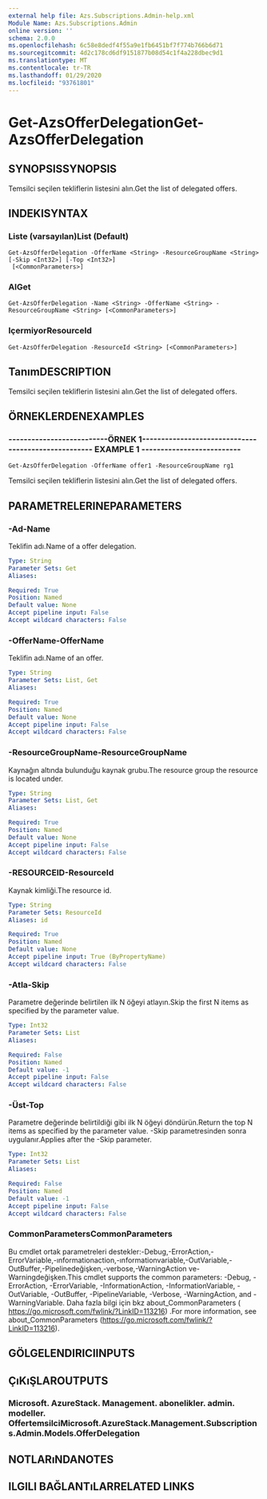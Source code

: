 ```yaml
---
external help file: Azs.Subscriptions.Admin-help.xml
Module Name: Azs.Subscriptions.Admin
online version: ''
schema: 2.0.0
ms.openlocfilehash: 6c58e8dedf4f55a9e1fb6451bf7f774b766b6d71
ms.sourcegitcommit: 4d2c178cd6df9151877b08d54c1f4a228dbec9d1
ms.translationtype: MT
ms.contentlocale: tr-TR
ms.lasthandoff: 01/29/2020
ms.locfileid: "93761801"
---
```

# <span data-ttu-id="24a5b-101">Get-AzsOfferDelegation</span><span class="sxs-lookup"><span data-stu-id="24a5b-101">Get-AzsOfferDelegation</span></span>

## <span data-ttu-id="24a5b-102">SYNOPSIS</span><span class="sxs-lookup"><span data-stu-id="24a5b-102">SYNOPSIS</span></span>
<span data-ttu-id="24a5b-103">Temsilci seçilen tekliflerin listesini alın.</span><span class="sxs-lookup"><span data-stu-id="24a5b-103">Get the list of delegated offers.</span></span>

## <span data-ttu-id="24a5b-104">INDEKI</span><span class="sxs-lookup"><span data-stu-id="24a5b-104">SYNTAX</span></span>

### <span data-ttu-id="24a5b-105">Liste (varsayılan)</span><span class="sxs-lookup"><span data-stu-id="24a5b-105">List (Default)</span></span>
```
Get-AzsOfferDelegation -OfferName <String> -ResourceGroupName <String> [-Skip <Int32>] [-Top <Int32>]
 [<CommonParameters>]
```

### <span data-ttu-id="24a5b-106">Al</span><span class="sxs-lookup"><span data-stu-id="24a5b-106">Get</span></span>
```
Get-AzsOfferDelegation -Name <String> -OfferName <String> -ResourceGroupName <String> [<CommonParameters>]
```

### <span data-ttu-id="24a5b-107">Içermiyor</span><span class="sxs-lookup"><span data-stu-id="24a5b-107">ResourceId</span></span>
```
Get-AzsOfferDelegation -ResourceId <String> [<CommonParameters>]
```

## <span data-ttu-id="24a5b-108">Tanım</span><span class="sxs-lookup"><span data-stu-id="24a5b-108">DESCRIPTION</span></span>
<span data-ttu-id="24a5b-109">Temsilci seçilen tekliflerin listesini alın.</span><span class="sxs-lookup"><span data-stu-id="24a5b-109">Get the list of delegated offers.</span></span>

## <span data-ttu-id="24a5b-110">ÖRNEKLERDEN</span><span class="sxs-lookup"><span data-stu-id="24a5b-110">EXAMPLES</span></span>

### <span data-ttu-id="24a5b-111">--------------------------ÖRNEK 1--------------------------</span><span class="sxs-lookup"><span data-stu-id="24a5b-111">-------------------------- EXAMPLE 1 --------------------------</span></span>
```
Get-AzsOfferDelegation -OfferName offer1 -ResourceGroupName rg1
```

<span data-ttu-id="24a5b-112">Temsilci seçilen tekliflerin listesini alın.</span><span class="sxs-lookup"><span data-stu-id="24a5b-112">Get the list of delegated offers.</span></span>

## <span data-ttu-id="24a5b-113">PARAMETRELERINE</span><span class="sxs-lookup"><span data-stu-id="24a5b-113">PARAMETERS</span></span>

### <span data-ttu-id="24a5b-114">-Ad</span><span class="sxs-lookup"><span data-stu-id="24a5b-114">-Name</span></span>
<span data-ttu-id="24a5b-115">Teklifin adı.</span><span class="sxs-lookup"><span data-stu-id="24a5b-115">Name of a offer delegation.</span></span>

```yaml
Type: String
Parameter Sets: Get
Aliases: 

Required: True
Position: Named
Default value: None
Accept pipeline input: False
Accept wildcard characters: False
```

### <span data-ttu-id="24a5b-116">-OfferName</span><span class="sxs-lookup"><span data-stu-id="24a5b-116">-OfferName</span></span>
<span data-ttu-id="24a5b-117">Teklifin adı.</span><span class="sxs-lookup"><span data-stu-id="24a5b-117">Name of an offer.</span></span>

```yaml
Type: String
Parameter Sets: List, Get
Aliases: 

Required: True
Position: Named
Default value: None
Accept pipeline input: False
Accept wildcard characters: False
```

### <span data-ttu-id="24a5b-118">-ResourceGroupName</span><span class="sxs-lookup"><span data-stu-id="24a5b-118">-ResourceGroupName</span></span>
<span data-ttu-id="24a5b-119">Kaynağın altında bulunduğu kaynak grubu.</span><span class="sxs-lookup"><span data-stu-id="24a5b-119">The resource group the resource is located under.</span></span>

```yaml
Type: String
Parameter Sets: List, Get
Aliases: 

Required: True
Position: Named
Default value: None
Accept pipeline input: False
Accept wildcard characters: False
```

### <span data-ttu-id="24a5b-120">-RESOURCEID</span><span class="sxs-lookup"><span data-stu-id="24a5b-120">-ResourceId</span></span>
<span data-ttu-id="24a5b-121">Kaynak kimliği.</span><span class="sxs-lookup"><span data-stu-id="24a5b-121">The resource id.</span></span>

```yaml
Type: String
Parameter Sets: ResourceId
Aliases: id

Required: True
Position: Named
Default value: None
Accept pipeline input: True (ByPropertyName)
Accept wildcard characters: False
```

### <span data-ttu-id="24a5b-122">-Atla</span><span class="sxs-lookup"><span data-stu-id="24a5b-122">-Skip</span></span>
<span data-ttu-id="24a5b-123">Parametre değerinde belirtilen ilk N öğeyi atlayın.</span><span class="sxs-lookup"><span data-stu-id="24a5b-123">Skip the first N items as specified by the parameter value.</span></span>

```yaml
Type: Int32
Parameter Sets: List
Aliases: 

Required: False
Position: Named
Default value: -1
Accept pipeline input: False
Accept wildcard characters: False
```

### <span data-ttu-id="24a5b-124">-Üst</span><span class="sxs-lookup"><span data-stu-id="24a5b-124">-Top</span></span>
<span data-ttu-id="24a5b-125">Parametre değerinde belirtildiği gibi ilk N öğeyi döndürün.</span><span class="sxs-lookup"><span data-stu-id="24a5b-125">Return the top N items as specified by the parameter value.</span></span>
<span data-ttu-id="24a5b-126">-Skip parametresinden sonra uygulanır.</span><span class="sxs-lookup"><span data-stu-id="24a5b-126">Applies after the -Skip parameter.</span></span>

```yaml
Type: Int32
Parameter Sets: List
Aliases: 

Required: False
Position: Named
Default value: -1
Accept pipeline input: False
Accept wildcard characters: False
```

### <span data-ttu-id="24a5b-127">CommonParameters</span><span class="sxs-lookup"><span data-stu-id="24a5b-127">CommonParameters</span></span>
<span data-ttu-id="24a5b-128">Bu cmdlet ortak parametreleri destekler:-Debug,-ErrorAction,-ErrorVariable,-ınformationaction,-ınformationvariable,-OutVariable,-OutBuffer,-Pipelinedeğişken,-verbose,-WarningAction ve-Warningdeğişken.</span><span class="sxs-lookup"><span data-stu-id="24a5b-128">This cmdlet supports the common parameters: -Debug, -ErrorAction, -ErrorVariable, -InformationAction, -InformationVariable, -OutVariable, -OutBuffer, -PipelineVariable, -Verbose, -WarningAction, and -WarningVariable.</span></span> <span data-ttu-id="24a5b-129">Daha fazla bilgi için bkz about_CommonParameters ( https://go.microsoft.com/fwlink/?LinkID=113216) .</span><span class="sxs-lookup"><span data-stu-id="24a5b-129">For more information, see about_CommonParameters (https://go.microsoft.com/fwlink/?LinkID=113216).</span></span>

## <span data-ttu-id="24a5b-130">GÖLGELENDIRICI</span><span class="sxs-lookup"><span data-stu-id="24a5b-130">INPUTS</span></span>

## <span data-ttu-id="24a5b-131">ÇıKıŞLAR</span><span class="sxs-lookup"><span data-stu-id="24a5b-131">OUTPUTS</span></span>

### <span data-ttu-id="24a5b-132">Microsoft. AzureStack. Management. abonelikler. admin. modeller. Offertemsilci</span><span class="sxs-lookup"><span data-stu-id="24a5b-132">Microsoft.AzureStack.Management.Subscriptions.Admin.Models.OfferDelegation</span></span>

## <span data-ttu-id="24a5b-133">NOTLARıNDA</span><span class="sxs-lookup"><span data-stu-id="24a5b-133">NOTES</span></span>

## <span data-ttu-id="24a5b-134">ILGILI BAĞLANTıLAR</span><span class="sxs-lookup"><span data-stu-id="24a5b-134">RELATED LINKS</span></span>

